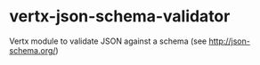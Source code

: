 vertx-json-schema-validator
===========================

Vertx module to validate JSON against a schema (see http://json-schema.org/)

